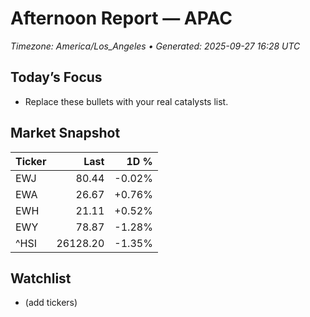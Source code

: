 # Afternoon Report — APAC
_Timezone: America/Los_Angeles • Generated: 2025-09-27 16:28 UTC_

## Today’s Focus
- Replace these bullets with your real catalysts list.

## Market Snapshot
| Ticker | Last | 1D % |
|---|---:|---:|
| EWJ | 80.44 | -0.02% |
| EWA | 26.67 | +0.76% |
| EWH | 21.11 | +0.52% |
| EWY | 78.87 | -1.28% |
| ^HSI | 26128.20 | -1.35% |

## Watchlist
- (add tickers)
